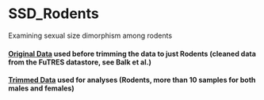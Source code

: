 # SSD_Rodents
Examining sexual size dimorphism among rodents

#### <a href="https://data.cyverse.org/dav-anon/iplant/home/rwalls/FuTRES_data/Projects/SSD_Rodents/futres.cleaned.data.csv">Original Data</a> used before trimming the data to just Rodents (cleaned data from the FuTRES datastore, see Balk et al.)
#### <a href="https://data.cyverse.org/dav-anon/iplant/home/rwalls/FuTRES_data/Projects/SSD_Rodents/rodents.csv">Trimmed Data</a> used for analyses (Rodents, more than 10 samples for both males and females)
